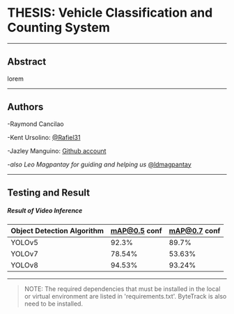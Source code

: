 
# THESIS: Vehicle Classification and Counting System
___
## Abstract
lorem

---
## Authors
-Raymond Cancilao

-Kent Ursolino:
[@Rafiel31](http://dev.nodeca.com)

-Jazley Manguino: 
[Github account](http://dev.nodeca.com)

-_also Leo Magpantay for guiding and helping us_ [@ldmagpantay](https://github.com/ldmagpantay)

---
## Testing and Result


##### __Result of Video Inference__
| Object Detection Algorithm | mAP@0.5 conf | mAP@0.7 conf|
| ------- | ------- | -------- |
| YOLOv5 |92.3% |89.7% |
| YOLOv7 |78.54%|53.63% |
| YOLOv8 |94.53%|93.24% |


---
> NOTE: The required dependencies that must be installed in the local or virtual environment are listed in 'requirements.txt'. ByteTrack is also  need to be installed.
